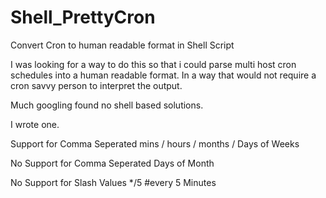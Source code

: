 # Shell_PrettyCron
Convert Cron to human readable format in Shell Script

I was looking for a way to do this so that i could parse multi host cron schedules into a human readable format.
In a way that would not require a cron savvy person to interpret the output.

Much googling found no shell based solutions.

I wrote one.

Support for Comma Seperated 
  mins / hours / months / Days of Weeks

No Support for Comma Seperated 
  Days of Month

No Support for Slash Values
  */5 #every 5 Minutes
  
